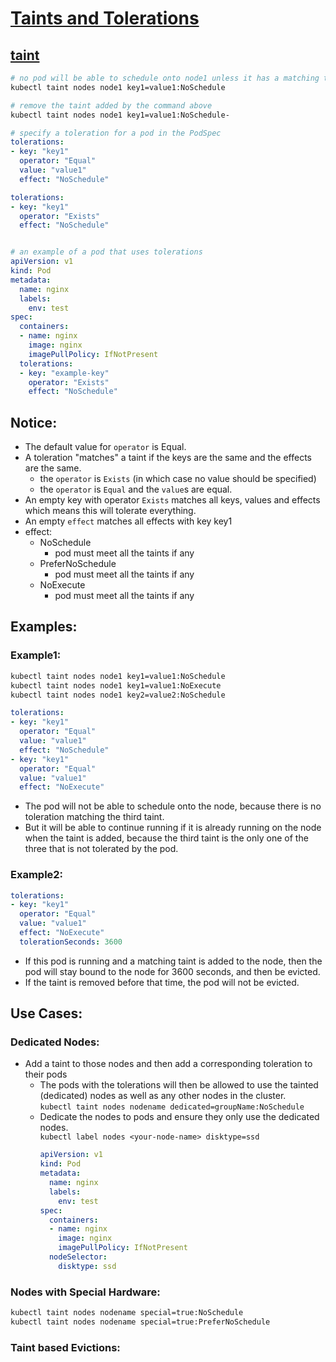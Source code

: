 # [Taints and Tolerations](https://kubernetes.io/docs/concepts/scheduling-eviction/taint-and-toleration/)
## [taint](https://kubernetes.io/docs/reference/generated/kubectl/kubectl-commands#taint)
```sh
# no pod will be able to schedule onto node1 unless it has a matching toleration.
kubectl taint nodes node1 key1=value1:NoSchedule

# remove the taint added by the command above
kubectl taint nodes node1 key1=value1:NoSchedule-

```
```yml
# specify a toleration for a pod in the PodSpec
tolerations:
- key: "key1"
  operator: "Equal"
  value: "value1"
  effect: "NoSchedule"

tolerations:
- key: "key1"
  operator: "Exists"
  effect: "NoSchedule"


# an example of a pod that uses tolerations
apiVersion: v1
kind: Pod
metadata:
  name: nginx
  labels:
    env: test
spec:
  containers:
  - name: nginx
    image: nginx
    imagePullPolicy: IfNotPresent
  tolerations:
  - key: "example-key"
    operator: "Exists"
    effect: "NoSchedule"
```
## Notice:<br>
*   The default value for `operator` is Equal.<br>
*   A toleration "matches" a taint if the keys are the same and the effects are the same.<br>
    *   the `operator` is `Exists` (in which case no value should be specified)<br>
    *   the `operator` is `Equal` and the `value`s are equal.<br>
*   An empty key with operator `Exists` matches all keys, values and effects which means this will tolerate everything.<br>
*   An empty `effect` matches all effects with key key1<br>
*   effect:<br>
    *   NoSchedule<br>
        *   pod must meet all the taints if any<br>
    *   PreferNoSchedule<br>
        *   pod must meet all the taints if any<br>
    *   NoExecute<br>
        *   pod must meet all the taints if any<br>
## Examples:<br>
### Example1:<br>
```sh
kubectl taint nodes node1 key1=value1:NoSchedule
kubectl taint nodes node1 key1=value1:NoExecute
kubectl taint nodes node1 key2=value2:NoSchedule
```
```yml
tolerations:
- key: "key1"
  operator: "Equal"
  value: "value1"
  effect: "NoSchedule"
- key: "key1"
  operator: "Equal"
  value: "value1"
  effect: "NoExecute"
```
*   The pod will not be able to schedule onto the node, because there is no toleration matching the third taint.<br>
*   But it will be able to continue running if it is already running on the node when the taint is added, because the third taint is the only one of the three that is not tolerated by the pod.<br>

### Example2:<br>
```yml
tolerations:
- key: "key1"
  operator: "Equal"
  value: "value1"
  effect: "NoExecute"
  tolerationSeconds: 3600
```
*   If this pod is running and a matching taint is added to the node, then the pod will stay bound to the node for 3600 seconds, and then be evicted.<br>
*   If the taint is removed before that time, the pod will not be evicted.<br>

## Use Cases:<br>
### Dedicated Nodes:<br>
*   Add a taint to those nodes  and then add a corresponding toleration to their pods<br>
    *   The pods with the tolerations will then be allowed to use the tainted (dedicated) nodes as well as any other nodes in the cluster.<br>
        `kubectl taint nodes nodename dedicated=groupName:NoSchedule`<br>
    *  Dedicate the nodes to pods and ensure they only use the dedicated nodes.<br>
        `kubectl label nodes <your-node-name> disktype=ssd`<br>
        ```yml
        apiVersion: v1
        kind: Pod
        metadata:
          name: nginx
          labels:
            env: test
        spec:
          containers:
          - name: nginx
            image: nginx
            imagePullPolicy: IfNotPresent
          nodeSelector:
            disktype: ssd
        ```
### Nodes with Special Hardware:<br>
```sh
kubectl taint nodes nodename special=true:NoSchedule
kubectl taint nodes nodename special=true:PreferNoSchedule
```
### Taint based Evictions:<br>